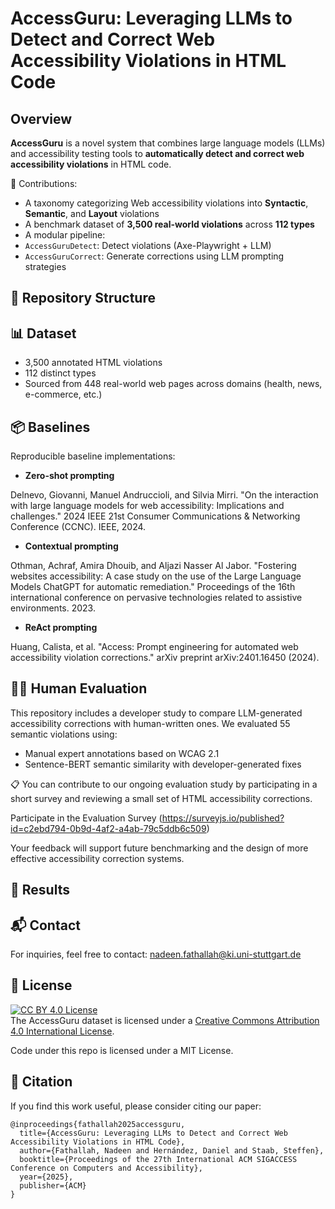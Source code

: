# AccessGuru: Leveraging LLMs to Detect and Correct Web Accessibility Violations in HTML Code


## Overview

**AccessGuru** is a novel system that combines large language models (LLMs) and accessibility testing tools to **automatically detect and correct web accessibility violations** in HTML code.

🔬 Contributions:

-  A taxonomy categorizing Web accessibility violations into **Syntactic**, **Semantic**, and **Layout** violations
-  A benchmark dataset of **3,500 real-world violations** across **112 types**
-  A modular pipeline:
  - `AccessGuruDetect`: Detect violations (Axe-Playwright + LLM)
  - `AccessGuruCorrect`: Generate corrections using LLM prompting strategies



## 📁 Repository Structure



## 📊 Dataset
- 3,500 annotated HTML violations
- 112 distinct types
- Sourced from 448 real-world web pages across domains (health, news, e-commerce, etc.)


## 📦 Baselines 
Reproducible baseline implementations:

- **Zero-shot prompting**

Delnevo, Giovanni, Manuel Andruccioli, and Silvia Mirri. "On the interaction with large language models for web accessibility: Implications and challenges." 2024 IEEE 21st Consumer Communications & Networking Conference (CCNC). IEEE, 2024.

- **Contextual prompting**

Othman, Achraf, Amira Dhouib, and Aljazi Nasser Al Jabor. "Fostering websites accessibility: A case study on the use of the Large Language Models ChatGPT for automatic remediation." Proceedings of the 16th international conference on pervasive technologies related to assistive environments. 2023.

- **ReAct prompting**

Huang, Calista, et al. "Access: Prompt engineering for automated web accessibility violation corrections." arXiv preprint arXiv:2401.16450 (2024).

## 👩‍💻 Human Evaluation
This repository includes a developer study to compare LLM-generated accessibility corrections with human-written ones. We evaluated 55 semantic violations using:
- Manual expert annotations based on WCAG 2.1
- Sentence-BERT semantic similarity with developer-generated fixes

📋 You can contribute to our ongoing evaluation study by participating in a short survey and reviewing a small set of HTML accessibility corrections. 

Participate in the Evaluation Survey
(https://surveyjs.io/published?id=c2ebd794-0b9d-4af2-a4ab-79c5ddb6c509)

Your feedback will support future benchmarking and the design of more effective accessibility correction systems.



## 🧪 Results



## 📬 Contact

For inquiries, feel free to contact:
nadeen.fathallah@ki.uni-stuttgart.de



## 📜 License

[![CC BY 4.0 License](https://licensebuttons.net/l/by/4.0/88x31.png)](https://creativecommons.org/licenses/by/4.0/)  
The AccessGuru dataset is licensed under a [Creative Commons Attribution 4.0 International License](https://creativecommons.org/licenses/by/4.0/).

 Code under this repo is licensed under a MIT License.


## 📄 Citation

If you find this work useful, please consider citing our paper:

```
@inproceedings{fathallah2025accessguru,
  title={AccessGuru: Leveraging LLMs to Detect and Correct Web Accessibility Violations in HTML Code},
  author={Fathallah, Nadeen and Hernández, Daniel and Staab, Steffen},
  booktitle={Proceedings of the 27th International ACM SIGACCESS Conference on Computers and Accessibility},
  year={2025},
  publisher={ACM}
}

